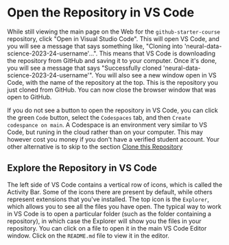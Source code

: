 # Open the Repository in VS Code

While still viewing the main page on the Web for the `github-starter-course` repository, click "Open in Visual Studio Code". This will open VS Code, and you will see a message that says something like, "Cloning into 'neural-data-science-2023-24-username'...". This means that VS Code is downloading the repository from GitHub and saving it to your computer. Once it's done, you will see a message that says "Successfully cloned 'neural-data-science-2023-24-username'". You will also see a new window open in VS Code, with the name of the repository at the top. This is the repository you just cloned from GitHub. You can now close the browser window that was open to GitHub.

If you do not see a button to open the repository in VS Code, you can click the green `Code` button, select the `Codespaces` tab, and then `Create codespance on main`. A Codespace is an environment very similar to VS Code, but runing in the cloud rather than on your computer. This may however cost you money if you don't have a verified student account. Your other alternative is to skip to the section [Clone this Repository](./clone.md)

## Explore the Repository in VS Code

The left side of VS Code contains a vertical row of icons, which is called the Activity Bar. Some of the icons there are present by default, while others represent extensions that you've installed. The top icon is the `Explorer`, which allows you to see all the files you have open. The typical way to work in VS Code is to open a particular folder (such as the folder containing a repository), in which case the Explorer will show you the files in your repository. You can click on a file to open it in the main VS Code Editor window. Click on the `README.md` file to view it in the editor.
